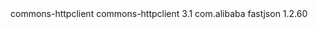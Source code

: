 <dependency>
  <groupId>commons-httpclient</groupId>
  <artifactId>commons-httpclient</artifactId>
  <version>3.1</version>
</dependency>

<dependency>
  <groupId>com.alibaba</groupId>
  <artifactId>fastjson</artifactId>
  <version> 1.2.60</version>
</dependency>